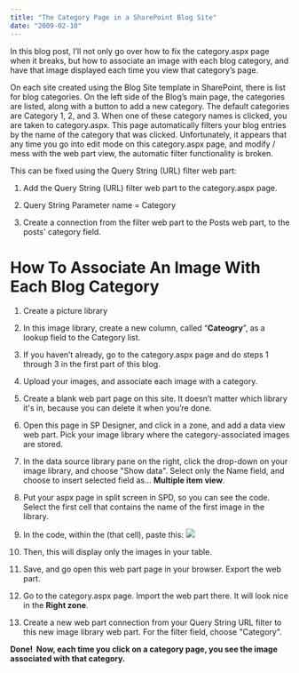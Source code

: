 ```yaml
---
title: "The Category Page in a SharePoint Blog Site"
date: "2009-02-10"
---
```


In this blog post, I’ll not only go over how to fix the category.aspx page when it breaks, but how to associate an image with each blog category, and have that image displayed each time you view that category’s page.

On each site created using the Blog Site template in SharePoint, there is list for blog categories. On the left side of the Blog’s main page, the categories are listed, along with a button to add a new category. The default categories are Category 1, 2, and 3. When one of these category names is clicked, you are taken to category.aspx. This page automatically filters your blog entries by the name of the category that was clicked. Unfortunately, it appears that any time you go into edit mode on this category.aspx page, and modify / mess with the web part view, the automatic filter functionality is broken.

This can be fixed using the Query String (URL) filter web part:

1. Add the Query String (URL) filter web part to the category.aspx page.
    
2. Query String Parameter name = Category
    
3. Create a connection from the filter web part to the Posts web part, to the posts' category field.
    

# How To Associate An Image With Each Blog Category

1. Create a picture library
    
2. In this image library, create a new column, called “**Cateogry**”, as a lookup field to the Category list.
    
3. If you haven’t already, go to the category.aspx page and do steps 1 through 3 in the first part of this blog.
    
4. Upload your images, and associate each image with a category.
    
5. Create a blank web part page on this site. It doesn’t matter which library it's in, because you can delete it when you’re done.
    
6. Open this page in SP Designer, and click in a zone, and add a data view web part. Pick your image library where the category-associated images are stored.
    
7. In the data source library pane on the right, click the drop-down on your image library, and choose "Show data". Select only the Name field, and choose to insert selected field as... **Multiple item view**.
    
8. Put your aspx page in split screen in SPD, so you can see the code. Select the first cell that contains the name of the first image in the library.
    
9. In the code, within the <td> (that cell), paste this: <img border="0" src="{@FileRef}" />
    
10. Then, this will display only the images in your table.
    
11. Save, and go open this web part page in your browser. Export the web part.
    
12. Go to the category.aspx page. Import the web part there. It will look nice in the **Right zone**.
    
13. Create a new web part connection from your Query String URL filter to this new image library web part. For the filter field, choose "Category".
    

**Done!  Now, each time you click on a category page, you see the image associated with that category.**
